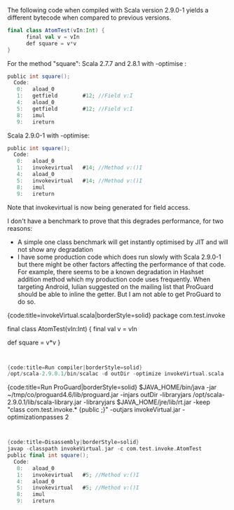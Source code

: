 The following code when compiled with Scala version 2.9.0-1 yields a different bytecode when compared to previous versions.

```scala
final class AtomTest(vIn:Int) {
      final val v = vIn       
      def square = v*v
}
```

For the method "square":
Scala 2.7.7 and 2.8.1 with -optimise :
```scala
public int square();
  Code:
   0:   aload_0
   1:   getfield        #12; //Field v:I
   4:   aload_0
   5:   getfield        #12; //Field v:I
   8:   imul
   9:   ireturn
```

Scala 2.9.0-1 with -optimise:
```scala
public int square();
  Code:
   0:   aload_0
   1:   invokevirtual   #14; //Method v:()I
   4:   aload_0
   5:   invokevirtual   #14; //Method v:()I
   8:   imul
   9:   ireturn
```

Note that invokevirtual is now being generated for field access.

I don't have a benchmark to prove that this degrades performance, for two reasons:
- A simple one class benchmark will get instantly optimised by JIT and will not show any degradation
- I have some production code which does run slowly with Scala 2.9.0-1 but there might be other factors affecting the performance of that code. For example, there seems to be a known degradation in Hashset addition method which my production code uses frequently.
When targeting Android, Iulian suggested on the mailing list that ProGuard should be able to inline the getter. But I am not able to get ProGuard to do so.

{code:title=invokeVirtual.scala|borderStyle=solid}
package com.test.invoke

final class AtomTest(vIn:Int) {
  final val v = vIn

  def square = v*v
}
```scala


{code:title=Run compiler|borderStyle=solid}
/opt/scala-2.9.0.1/bin/scalac -d outDir -optimize invokeVirtual.scala
```


{code:title=Run ProGuard|borderStyle=solid}
$JAVA_HOME/bin/java -jar ~/tmp/co/proguard4.6/lib/proguard.jar 
  -injars outDir 
  -libraryjars /opt/scala-2.9.0.1/lib/scala-library.jar
  -libraryjars $JAVA_HOME/jre/lib/rt.jar
  -keep "class com.test.invoke.* {public <methods>;}"
  -outjars invokeVirtual.jar
  -optimizationpasses 2
```scala


{code:title=Disassembly|borderStyle=solid}
javap -classpath invokeVirtual.jar -c com.test.invoke.AtomTest
public final int square();
  Code:
   0:   aload_0
   1:   invokevirtual   #5; //Method v:()I
   4:   aload_0
   5:   invokevirtual   #5; //Method v:()I
   8:   imul
   9:   ireturn


```
